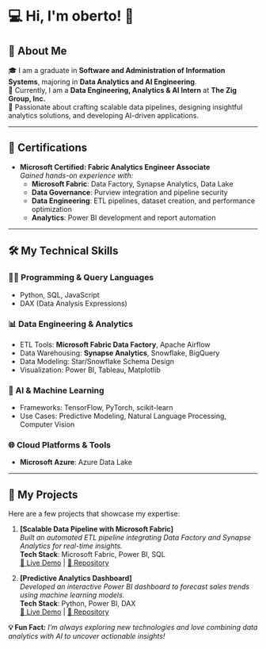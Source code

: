 # 💻 Hi, I'm oberto! 👋

## 🚀 About Me
🎓 I am a graduate in **Software and Administration of Information Systems**, majoring in **Data Analytics and AI Engineering**.  
💼 Currently, I am a **Data Engineering, Analytics & AI Intern** at **The Zig Group, Inc.**  
🌟 Passionate about crafting scalable data pipelines, designing insightful analytics solutions, and developing AI-driven applications.

---

## 🎯 Certifications
- **Microsoft Certified: Fabric Analytics Engineer Associate**  
  *Gained hands-on experience with:*  
  - **Microsoft Fabric**: Data Factory, Synapse Analytics, Data Lake  
  - **Data Governance**: Purview integration and pipeline security  
  - **Data Engineering**: ETL pipelines, dataset creation, and performance optimization  
  - **Analytics**: Power BI development and report automation  

---

## 🛠️ My Technical Skills

### **👨‍💻 Programming & Query Languages**
- Python, SQL, JavaScript  
- DAX (Data Analysis Expressions)

### **📊 Data Engineering & Analytics**
- ETL Tools: **Microsoft Fabric Data Factory**, Apache Airflow  
- Data Warehousing: **Synapse Analytics**, Snowflake, BigQuery  
- Data Modeling: Star/Snowflake Schema Design  
- Visualization: Power BI, Tableau, Matplotlib  

### **🤖 AI & Machine Learning**
- Frameworks: TensorFlow, PyTorch, scikit-learn  
- Use Cases: Predictive Modeling, Natural Language Processing, Computer Vision  

### **🌐 Cloud Platforms & Tools**
- **Microsoft Azure**: Azure Data Lake  

---

## 📂 My Projects
Here are a few projects that showcase my expertise:

1. **[Scalable Data Pipeline with Microsoft Fabric]**  
   _Built an automated ETL pipeline integrating Data Factory and Synapse Analytics for real-time insights._  
   **Tech Stack**: Microsoft Fabric, Power BI, SQL  
   [🔗 Live Demo](#) | [📂 Repository](#)

2. **[Predictive Analytics Dashboard]**  
   _Developed an interactive Power BI dashboard to forecast sales trends using machine learning models._  
   **Tech Stack**: Python, Power BI, DAX  
   [🔗 Live Demo](#) | [📂 Repository](#)

**💡 Fun Fact:** _I’m always exploring new technologies and love combining data analytics with AI to uncover actionable insights!_
